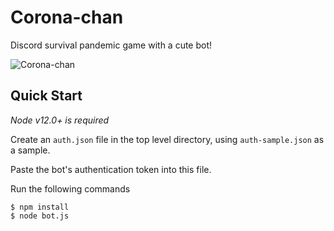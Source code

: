 # Corona-chan
Discord survival pandemic game with a cute bot!

![Corona-chan](https://cdn.discordapp.com/attachments/710957737420390440/711365566878711858/corona-chan_S.png)

## Quick Start

*Node v12.0+ is required*

Create an `auth.json` file in the top level directory, using `auth-sample.json` as a sample.

Paste the bot's authentication token into this file.

Run the following commands
```
$ npm install
$ node bot.js
```
